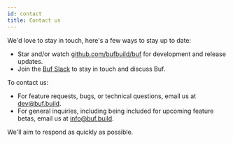 ```yaml
---
id: contact
title: Contact us
---
```


We'd love to stay in touch, here's a few ways to stay up to date:

- Star and/or watch [github.com/bufbuild/buf](https://github.com/bufbuild/buf)
  for development and release updates.
- Join the
  [Buf Slack](https://buf.build/links/slack)
  to stay in touch and discuss Buf.

To contact us:

- For feature requests, bugs, or technical questions, email us at
  [dev@buf.build](mailto:dev@buf.build).
- For general inquiries, including being included for upcoming feature betas,
  email us at [info@buf.build](mailto:info@buf.build).

We'll aim to respond as quickly as possible.
